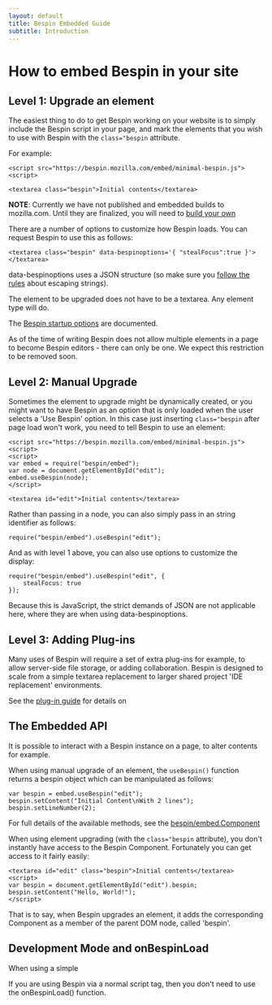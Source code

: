 ```yaml
---
layout: default
title: Bespin Embedded Guide
subtitle: Introduction
---
```


How to embed Bespin in your site
================================

Level 1: Upgrade an element
---------------------------

The easiest thing to do to get Bespin working on your website is to simply
include the Bespin script in your page, and mark the elements that you wish to
use with Bespin with the `class="bespin` attribute.

For example:

    <script src="https://bespin.mozilla.com/embed/minimal-bespin.js"><script>
    
    <textarea class="bespin">Initial contents</textarea>

**NOTE**: Currently we have not published and embedded builds to mozilla.com.
Until they are finalized, you will need to [build your own](building.html)

There are a number of options to customize how Bespin loads. You can request
Bespin to use this as follows:

    <textarea class="bespin" data-bespinoptions='{ "stealFocus":true }'>
    </textarea>

data-bespinoptions uses a JSON structure (so make sure you [follow the rules][1]
about escaping strings).

The element to be upgraded does not have to be a textarea. Any element type will
do.

The [Bespin startup options][2] are documented.

As of the time of writing Bespin does not allow multiple elements in a page to
become Bespin editors - there can only be one. We expect this restriction to be
removed soon.

[1]: http://json.org/ "The JSON Spec"
[2]: bespinoptions.html "Start-up option documentation"


Level 2: Manual Upgrade
-----------------------

Sometimes the element to upgrade might be dynamically created, or you might want
to have Bespin as an option that is only loaded when the user selects a 'Use
Bespin' option. In this case just inserting `class="bespin` after page load
won't work, you need to tell Bespin to use an element:

    <script src="https://bespin.mozilla.com/embed/minimal-bespin.js"><script>
    <script>
    var embed = require("bespin/embed");
    var node = document.getElementById("edit");
    embed.useBespin(node);
    </script>

    <textarea id="edit">Initial contents</textarea>

Rather than passing in a node, you can also simply pass in an string identifier
as follows:

    require("bespin/embed").useBespin("edit");

And as with level 1 above, you can also use options to customize the display:

    require("bespin/embed").useBespin("edit", {
        stealFocus: true
    });

Because this is JavaScript, the strict demands of JSON are not applicable here,
where they are when using data-bespinoptions.


Level 3: Adding Plug-ins
-----------------------

Many uses of Bespin will require a set of extra plug-ins for example, to allow
server-side file storage, or adding collaboration. Bespin is designed to scale
from a simple textarea replacement to larger shared project 'IDE replacement'
environments.

See the [plug-in guide][3] for details on

[3]: ../pluginguide/index.html "Bespin Plug-in Documentation"


The Embedded API
----------------

It is possible to interact with a Bespin instance on a page, to alter contents
for example.

When using manual upgrade of an element, the `useBespin()` function returns a
bespin object which can be manipulated as follows:

    var bespin = embed.useBespin("edit");
    bespin.setContent("Initial Content\nWith 2 lines");
    bespin.setLineNumber(2);

For full details of the available methods, see the [bespin/embed.Component][1]

[1]: todo.com "We've not worked out what the URL for generated docs is yet"

When using element upgrading (with the `class="bespin` attribute), you don't
instantly have access to the Bespin Component. Fortunately you can get access
to it fairly easily:

    <textarea id="edit" class="bespin">Initial contents</textarea>
    <script>
    var bespin = document.getElementById("edit").bespin;
    bespin.setContent("Hello, World!");
    </script>

That is to say, when Bespin upgrades an element, it adds the corresponding
Component as a member of the parent DOM node, called 'bespin'.


Development Mode and onBespinLoad
---------------------------------

When using a simple <script> tag to include the Bespin components, we can be
sure that Bespin is ready for action on page load. However what happens if we
are in development mode where the components are loaded asynchronously. Then
it's hard to know when Bespin is ready for action. For now there is an
onBespinLoad event that is fired when bespin is ready for action. This event
may well be replaced in the future, so don't rely on it.

For example:
    <script>
    window.onBespinLoad = function() {
        bespin = document.getElementById("editor").bespin;
    };
    <input type="button" value="Clear Bespin" onclick="bespin.setContent('');">
    </script>

If you are using Bespin via a normal script tag, then you don't need to use the
onBespinLoad() function.
